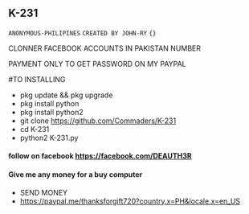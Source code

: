 ## K-231


`ANONYMOUS-PHILIPINES` `CREATED BY JOHN-RY` `{}`

CLONNER FACEBOOK ACCOUNTS IN PAKISTAN NUMBER

PAYMENT ONLY TO GET PASSWORD ON MY PAYPAL

#TO INSTALLING


* pkg update && pkg upgrade
* pkg install python
* pkg install python2
* git clone https://github.com/Commaders/K-231
* cd K-231
* python2 K-231.py

#### follow on facebook https://facebook.com/DEAUTH3R

#### Give me any money for a buy computer
* SEND MONEY
* https://paypal.me/thanksforgift720?country.x=PH&locale.x=en_US
